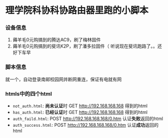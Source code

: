 # 理学院科协科协路由器里跑的小脚本

### 设备信息
1. 薅羊毛0元购搞到的腾达AC9，刷了梅林固件
2. 薅羊毛0元购搞到的斐讯K2P，刷了潘多拉固件（ 听说现在斐讯跑路了。。还好下车早

### 脚本信息

就一个，自动登录南邮校园网并断网重连，保证有电就有网

### htmls中的四个html

- `not_auth.html`: **尚未认证**时 GET http://192.168.168.168 得到的html
- `has_auth.html`: **已经认证**时 GET http://192.168.168.168 得到的html
- `auth_faild.html`: POST http://192.168.168.168/0.htm 认证**失败**返回的html
- `auth_success.html`: POST http://192.168.168.168/0.htm 认证**成功**返回的html
